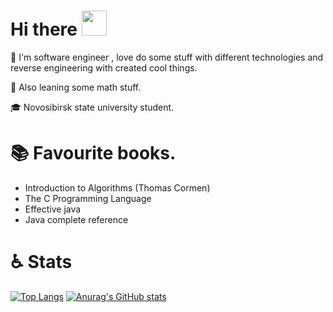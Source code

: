 # Hi there <img src="https://media.tenor.com/images/fbe87eaae3021042c02739d0634306f2/tenor.gif" width = "40px" height="40px" />

:snail: I'm software engineer , love do some stuff with different technologies and reverse engineering with created cool things. 

:book: Also leaning some math stuff.

:mortar_board: Novosibirsk state university student.  

# :books: Favourite books.

* Introduction to Algorithms (Thomas Cormen)
* The C Programming Language
* Effective java
* Java complete reference

# :wheelchair: Stats

 [![Top Langs](https://github-readme-stats.vercel.app/api/top-langs/?username=Alexseij)](https://github.com/anuraghazra/github-readme-stats) [![Anurag's GitHub stats](https://github-readme-stats.vercel.app/api?username=Alexseij)](https://github.com/anuraghazra/github-readme-stats)
